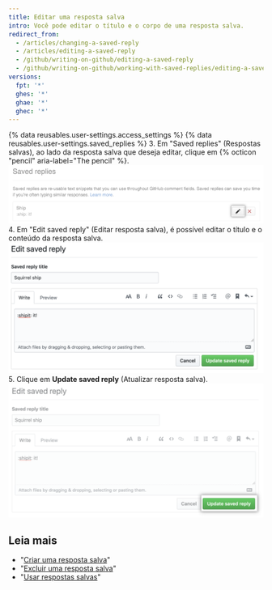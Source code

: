 ```yaml
---
title: Editar uma resposta salva
intro: Você pode editar o título e o corpo de uma resposta salva.
redirect_from:
  - /articles/changing-a-saved-reply
  - /articles/editing-a-saved-reply
  - /github/writing-on-github/editing-a-saved-reply
  - /github/writing-on-github/working-with-saved-replies/editing-a-saved-reply
versions:
  fpt: '*'
  ghes: '*'
  ghae: '*'
  ghec: '*'
---
```


{% data reusables.user-settings.access_settings %}
{% data reusables.user-settings.saved_replies %}
3. Em "Saved replies" (Respostas salvas), ao lado da resposta salva que deseja editar, clique em {% octicon "pencil" aria-label="The pencil" %}.  
   ![Editar resposta salva](/assets/images/help/settings/saved-replies-edit-existing.png)
4. Em "Edit saved reply" (Editar resposta salva), é possível editar o título e o conteúdo da resposta salva. ![Editar título e conteúdo](/assets/images/help/settings/saved-replies-edit-existing-content.png)
5. Clique em **Update saved reply** (Atualizar resposta salva). ![Atualizar resposta salva](/assets/images/help/settings/saved-replies-save-edit.png)

## Leia mais

- "[Criar uma resposta salva](/articles/creating-a-saved-reply)"
- "[Excluir uma resposta salva](/articles/deleting-a-saved-reply)"
- "[Usar respostas salvas](/articles/using-saved-replies)"
